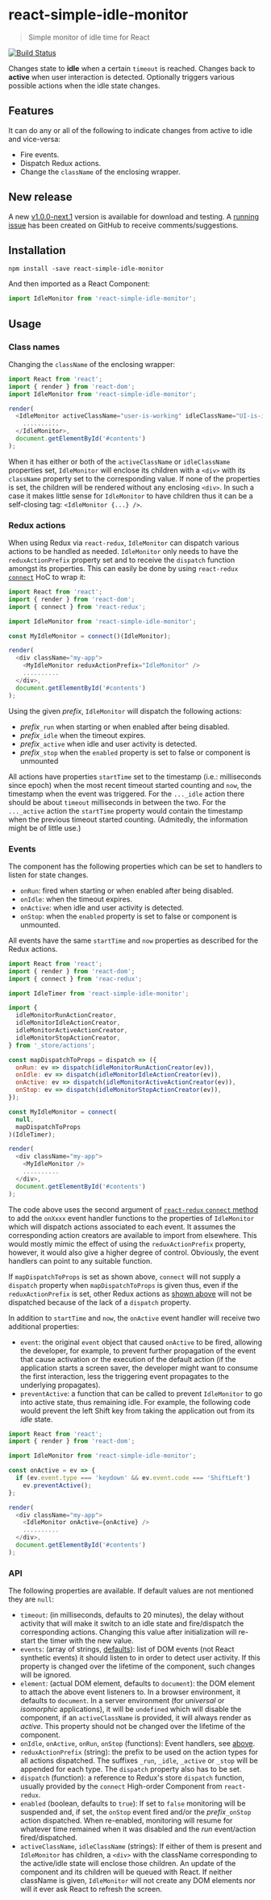 # react-simple-idle-monitor

> Simple monitor of idle time for React

[![Build Status](https://travis-ci.org/Satyam/react-simple-idle-monitor.svg?branch=v0.4.1)](https://travis-ci.org/Satyam/react-simple-idle-monitor)

Changes state to **idle** when a certain `timeout` is reached. Changes back to **active** when user interaction is detected.
Optionally triggers various possible actions when the idle state changes.

## Features

It can do any or all of the following to indicate changes from active to idle and vice-versa:

- Fire events.
- Dispatch Redux actions.
- Change the `className` of the enclosing wrapper.

## New release

A new [v1.0.0-next.1](https://www.npmjs.com/package/react-simple-idle-monitor/v/1.0.0-next.1) version is available for download and testing. A [running issue](https://github.com/Satyam/react-simple-idle-monitor/issues/5) has been created on GitHub to receive comments/suggestions.

## Installation

```
npm install -save react-simple-idle-monitor
```

And then imported as a React Component:

```js
import IdleMonitor from 'react-simple-idle-monitor';
```

## Usage

### Class names

Changing the `className` of the enclosing wrapper:

```js
import React from 'react';
import { render } from 'react-dom';
import IdleMonitor from 'react-simple-idle-monitor';

render(
  <IdleMonitor activeClassName="user-is-working" idleClassName="UI-is-idle">
    ..........
  </IdleMonitor>,
  document.getElementById('#contents')
);
```

When it has either or both of the `activeClassName` or `idleClassName` properties set, `IdleMonitor` will enclose its children with a `<div>` with its `className` property set to the corresponding value. If none of the properties is set, the children will be rendered without any enclosing `<div>`. In such a case it makes little sense for `IdleMonitor` to have children thus it can be a self-closing tag: `<IdleMonitor {...} />`.

### Redux actions

When using Redux via `react-redux`, `IdleMonitor` can dispatch various actions to be handled as needed. `IdleMonitor` only needs to have the `reduxActionPrefix` property set and to receive the `dispatch` function amongst its properties. This can easily be done by using `react-redux` [`connect`](https://github.com/reactjs/react-redux/blob/master/docs/api.md#connectmapstatetoprops-mapdispatchtoprops-mergeprops-options) HoC to wrap it:

```js
import React from 'react';
import { render } from 'react-dom';
import { connect } from 'react-redux';

import IdleMonitor from 'react-simple-idle-monitor';

const MyIdleMonitor = connect()(IdleMonitor);

render(
  <div className="my-app">
    <MyIdleMonitor reduxActionPrefix="IdleMonitor" />
    ..........
  </div>,
  document.getElementById('#contents')
);
```

Using the given _prefix_, `IdleMonitor` will dispatch the following actions:

- _prefix_`_run` when starting or when enabled after being disabled.
- _prefix_`_idle` when the timeout expires.
- _prefix_`_active` when idle and user activity is detected.
- _prefix_`_stop` when the `enabled` property is set to false or component is unmounted

All actions have properties `startTime` set to the timestamp (i.e.: milliseconds since epoch) when the most recent timeout started counting and `now`, the timestamp when the event was triggered. For the `..._idle` action there should be about `timeout` milliseconds in between the two. For the `..._active` action the `startTime` property would contain the timestamp when the previous timeout started counting. (Admitedly, the information might be of little use.)

### Events

The component has the following properties which can be set to handlers to listen for state changes.

- `onRun`: fired when starting or when enabled after being disabled.
- `onIdle`: when the timeout expires.
- `onActive`: when idle and user activity is detected.
- `onStop`: when the `enabled` property is set to false or component is unmounted.

All events have the same `startTime` and `now` properties as described for the Redux actions.

```js
import React from 'react';
import { render } from 'react-dom';
import { connect } from 'reac-redux';

import IdleTimer from 'react-simple-idle-monitor';

import {
  idleMonitorRunActionCreator,
  idleMonitorIdleActionCreator,
  idleMonitorActiveActionCreator,
  idleMonitorStopActionCreator,
} from '_store/actions';

const mapDispatchToProps = dispatch => ({
  onRun: ev => dispatch(idleMonitorRunActionCreator(ev)),
  onIdle: ev => dispatch(idleMonitorIdleActionCreator(ev)),
  onActive: ev => dispatch(idleMonitorActiveActionCreator(ev)),
  onStop: ev => dispatch(idleMonitorStopActionCreator(ev)),
});

const MyIdleMonitor = connect(
  null,
  mapDispatchToProps
)(IdleTimer);

render(
  <div className="my-app">
    <MyIdleMonitor />
    ..........
  </div>,
  document.getElementById('#contents')
);
```

The code above uses the second argument of [`react-redux` `connect` method](https://github.com/reactjs/react-redux/blob/master/docs/api.md#connectmapstatetoprops-mapdispatchtoprops-mergeprops-options) to add the `onXxxx` event handler functions to the properties of `IdleMonitor` which will dispatch actions associated to each event. It assumes the corresponding action creators are available to import from elsewhere. This would mostly mimic the effect of using the `reduxActionPrefix` property, however, it would also give a higher degree of control. Obviously, the event handlers can point to any suitable function.

If `mapDispatchToProps` is set as shown above, `connect` will not supply a `dispatch` property when `mapDispatchToProps` is given thus, even if the `reduxActionPrefix` is set, other Redux actions as [shown above](#redux-actions) will not be dispatched because of the lack of a `dispatch` property.

In addition to `startTime` and `now`, the `onActive` event handler will receive two additional properties:

- `event`: the original `event` object that caused `onActive` to be fired, allowing the developer, for example, to prevent further propagation of the event that cause activation or the execution of the default action (if the application starts a screen saver, the developer might want to consume the first interaction, less the triggering event propagates to the underlying propagates).
- `preventActive`: a function that can be called to prevent `IdleMonitor` to go into active state, thus remaining idle. For example, the following code would prevent the left Shift key from taking the application out from its _idle_ state.

```js
import React from 'react';
import { render } from 'react-dom';

import IdleMonitor from 'react-simple-idle-monitor';

const onActive = ev => {
  if (ev.event.type === 'keydown' && ev.event.code === 'ShiftLeft')
    ev.preventActive();
};

render(
  <div className="my-app">
    <IdleMonitor onActive={onActive} />
    ..........
  </div>,
  document.getElementById('#contents')
);
```

### API

The following properties are available. If default values are not mentioned they are `null`:

- `timeout`: (in milliseconds, defaults to 20 minutes), the delay without activity that will make it switch to an idle state and fire/dispatch the corresponding actions. Changing this value after initialization will re-start the timer with the new value.
- `events`: (array of strings, [defaults](https://github.com/Satyam/react-simple-idle-monitor/blob/master/src/index.jsx#L198)): list of DOM events (not React synthetic events) it should listen to in order to detect user activity. If this property is changed over the lifetime of the component, such changes will be ignored.
- `element`: (actual DOM element, defaults to `document`): the DOM element to attach the above event listeners to. In a browser environment, it defaults to `document`. In a server environment (for _universal_ or _isomorphic_ applications), it will be `undefined` which will disable the component, if an `activeClassName` is provided, it will always render as _active_. This property should not be changed over the lifetime of the component.
- `onIdle`, `onActive`, `onRun`, `onStop` (functions): Event handlers, see [above](#events).
- `reduxActionPrefix` (string): the prefix to be used on the action types for all actions dispatched. The suffixes `_run`, `_idle`, `_active` or `_stop` will be appended for each type. The `dispatch` property also has to be set.
- `dispatch` (function): a reference to Redux's store `dispatch` function, usually provided by the `connect` High-order Component from `react-redux`.
- `enabled` (boolean, defaults to `true`): If set to `false` monitoring will be suspended and, if set, the `onStop` event fired and/or the _prefix_`_onStop` action dispatched. When re-enabled, monitoring will resume for whatever time remained when it was disabled and the _run_ event/action fired/dispatched.
- `activeClassName`, `idleClassName` (strings): If either of them is present and `IdleMonitor` has children, a `<div>` with the className corresponding to the active/idle state will enclose those children. An update of the component and its children will be queued with React. If neither className is given, `IdleMonitor` will not create any DOM elements nor will it ever ask React to refresh the screen.

